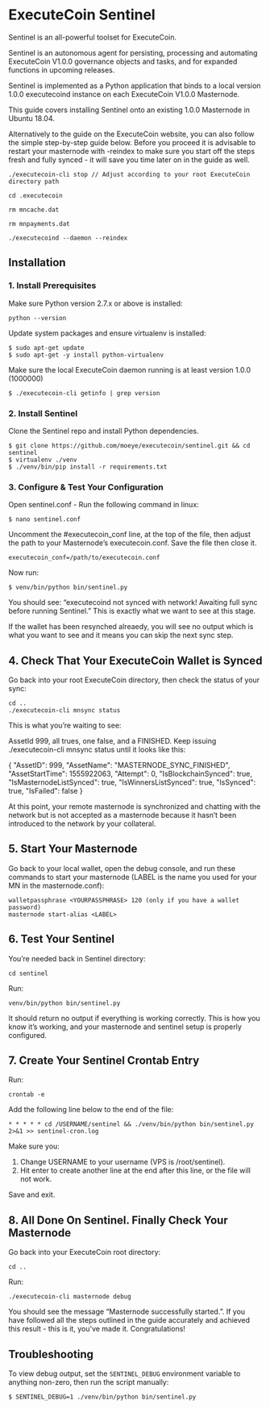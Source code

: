 ﻿# ExecuteCoin Sentinel


Sentinel is an all-powerful toolset for ExecuteCoin.

Sentinel is an autonomous agent for persisting, processing and automating ExecuteCoin V1.0.0 governance objects and tasks, and for expanded functions in upcoming releases.

Sentinel is implemented as a Python application that binds to a local version 1.0.0 executecoind instance on each ExecuteCoin V1.0.0 Masternode.

This guide covers installing Sentinel onto an existing 1.0.0 Masternode in Ubuntu 18.04.

Alternatively to the guide on the ExecuteCoin website, you can also follow the simple step-by-step guide below. Before you proceed it is advisable to restart your masternode with -reindex to make sure you start off the steps fresh and fully synced - it will save you time later on in the guide as well.

    ./executecoin-cli stop // Adjust according to your root ExecuteCoin directory path

    cd .executecoin

    rm mncache.dat

    rm mnpayments.dat

    ./executecoind --daemon --reindex



## Installation

### 1. Install Prerequisites

Make sure Python version 2.7.x or above is installed:

    python --version

Update system packages and ensure virtualenv is installed:

    $ sudo apt-get update
    $ sudo apt-get -y install python-virtualenv

Make sure the local ExecuteCoin daemon running is at least version 1.0.0 (1000000)

    $ ./executecoin-cli getinfo | grep version

### 2. Install Sentinel

Clone the Sentinel repo and install Python dependencies.

    $ git clone https://github.com/moeye/executecoin/sentinel.git && cd sentinel
    $ virtualenv ./venv
    $ ./venv/bin/pip install -r requirements.txt


### 3. Configure & Test Your Configuration

Open sentinel.conf - Run the following command in linux:

    $ nano sentinel.conf

Uncomment the #executecoin_conf line, at the top of the file, then adjust the path to your Masternode’s executecoin.conf. Save the file then close it.

    executecoin_conf=/path/to/executecoin.conf

Now run:

    $ venv/bin/python bin/sentinel.py

You should see: “executecoind not synced with network! Awaiting full sync before running Sentinel.”
This is exactly what we want to see at this stage.

If the wallet has been resynched alreaedy, you will see no output which is what you want to see and it means you can skip the next sync step.


## 4. Check That Your ExecuteCoin Wallet is Synced

Go back into your root ExecuteCoin directory, then check the status of your sync:

    cd ..
    ./executecoin-cli mnsync status


This is what you’re waiting to see:

AssetId 999, all trues, one false, and a FINISHED. Keep issuing ./executecoin-cli mnsync status until it looks like this:


{
  "AssetID": 999,
  "AssetName": "MASTERNODE_SYNC_FINISHED",
  "AssetStartTime": 1555922063,
  "Attempt": 0,
  "IsBlockchainSynced": true,
  "IsMasternodeListSynced": true,
  "IsWinnersListSynced": true,
  "IsSynced": true,
  "IsFailed": false
}


At this point, your remote masternode is synchronized and chatting with the network but is not accepted as a masternode because it hasn’t been introduced to the network by your collateral.


## 5. Start Your Masternode

 Go back to your local wallet, open the debug console, and run these commands to start your masternode (LABEL is the name you used for your MN in the masternode.conf):

    walletpassphrase <YOURPASSPHRASE> 120 (only if you have a wallet password)
    masternode start-alias <LABEL>


## 6. Test Your Sentinel

You’re needed back in Sentinel directory:

    cd sentinel

Run:

    venv/bin/python bin/sentinel.py

It should return no output if everything is working correctly. This is how you know it’s working, and your masternode and sentinel setup is properly configured.

## 7. Create Your Sentinel Crontab Entry

Run:

    crontab -e

Add the following line below to the end of the file:

    * * * * * cd /USERNAME/sentinel && ./venv/bin/python bin/sentinel.py 2>&1 >> sentinel-cron.log


Make sure you:

1) Change USERNAME to your username (VPS is /root/sentinel).
2) Hit enter to create another line at the end after this line, or the file will not work.

Save and exit.

## 8. All Done On Sentinel. Finally Check Your Masternode

Go back into your ExecuteCoin root directory:

    cd ..

Run:

    ./executecoin-cli masternode debug

You should see the message “Masternode successfully started.”. If you have followed all the steps outlined in the guide accurately and achieved this result - this is it, you've made it. Congratulations!

## Troubleshooting

To view debug output, set the `SENTINEL_DEBUG` environment variable to anything non-zero, then run the script manually:

    $ SENTINEL_DEBUG=1 ./venv/bin/python bin/sentinel.py

